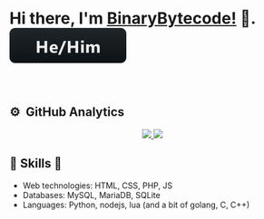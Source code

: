 # Hi there, I'm [BinaryBytecode!](https://github.com/binarybytecode) 👋.  <img src="https://raw.githubusercontent.com/8bithemant/8bithemant/master/svg/pronouns/hehim.svg" >

<br />

## ⚙️ &nbsp;GitHub Analytics

<p align="center">
<a href="https://github.com/BinaryBytecode">
  <img height="180em" src="https://github-readme-stats-eight-theta.vercel.app/api?username=BinaryBytecode&show_icons=true&theme=vue-dark&include_all_commits=true&count_private=true" />
  <img height="180em" src="https://github-readme-stats-eight-theta.vercel.app/api/top-langs/?username=BinaryBytecode&layout=compact&exclude_lang=java+r&theme=vue-dark" />
</a>
</p>


## 🎉 Skills 🎉
 - Web technologies: HTML, CSS, PHP, JS
 - Databases: MySQL, MariaDB, SQLite
 - Languages: Python, nodejs, lua (and a bit of golang, C, C++)
